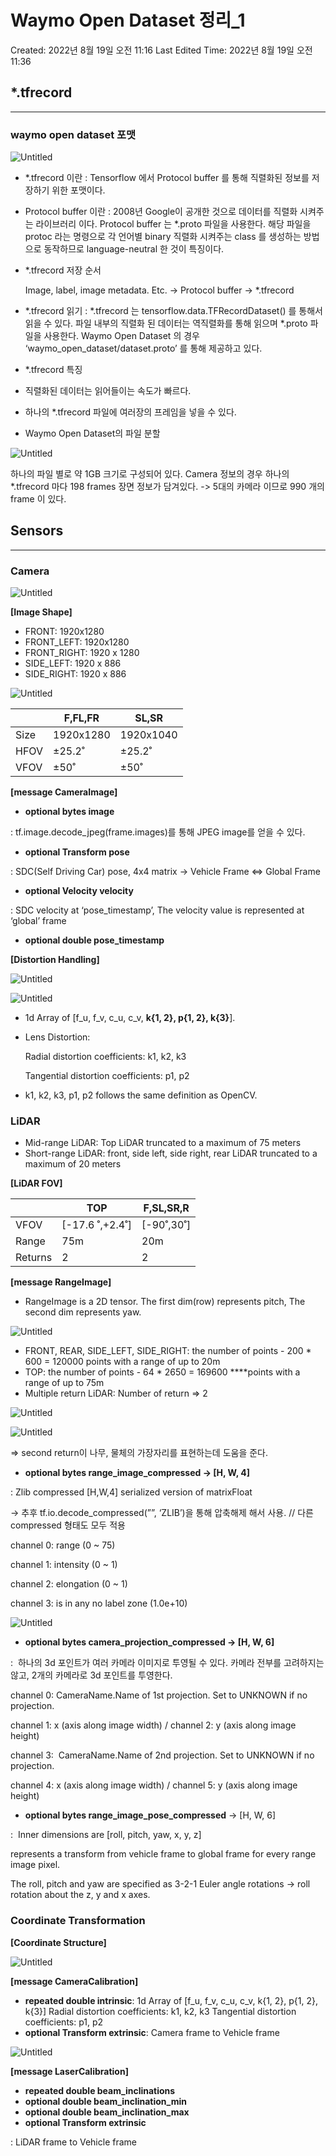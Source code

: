 # Waymo Open Dataset 정리_1

Created: 2022년 8월 19일 오전 11:16
Last Edited Time: 2022년 8월 19일 오전 11:36

## *.tfrecord

---

### waymo open dataset 포맷

![Untitled](Waymo%20Open%20Dataset%20%E1%84%8C%E1%85%A5%E1%86%BC%E1%84%85%E1%85%B5_1%20318d43bb2f784b478d2489985f10020e/Untitled.png)

- *.tfrecord 이란
: Tensorflow 에서 Protocol buffer 를 통해 직렬화된 정보를 저장하기 위한 포맷이다.
- Protocol buffer 이란
: 2008년 Google이 공개한 것으로 데이터를 직렬화 시켜주는 라이브러리 이다. Protocol buffer 는 *.proto 파일을 사용한다.
해당 파일을 protoc 라는 명령으로 각 언어별 binary 직렬화 시켜주는 class 를 생성하는 방법으로 동작하므로
language-neutral 한 것이 특징이다.
- *.tfrecord 저장 순서
    
    Image, label, image metadata. Etc. → Protocol buffer → *.tfrecord
    
- *.tfrecord 읽기
: *.tfrecord 는 tensorflow.data.TFRecordDataset() 를 통해서 읽을 수 있다. 파일 내부의 직렬화 된 데이터는 역직렬화를 통해 읽으며
*.proto 파일을 사용한다. Waymo Open Dataset 의 경우 ‘waymo_open_dataset/dataset.proto’ 를 통해 제공하고 있다.
- *.tfrecord 특징
- 직렬화된 데이터는 읽어들이는 속도가 빠르다.
- 하나의 *.tfrecord 파일에 여러장의 프레임을 넣을 수 있다.
- Waymo Open Dataset의 파일 분할

![Untitled](Waymo%20Open%20Dataset%20%E1%84%8C%E1%85%A5%E1%86%BC%E1%84%85%E1%85%B5_1%20318d43bb2f784b478d2489985f10020e/Untitled%201.png)

하나의 파일 별로 약 1GB 크기로 구성되어 있다.
Camera 정보의 경우 하나의 *.tfrecord 마다 198 frames 장면 정보가 담겨있다.
-> 5대의 카메라 이므로 990 개의 frame 이 있다.

## Sensors

---

### Camera

![Untitled](Waymo%20Open%20Dataset%20%E1%84%8C%E1%85%A5%E1%86%BC%E1%84%85%E1%85%B5_1%20318d43bb2f784b478d2489985f10020e/Untitled%202.png)

**[Image Shape]**

- FRONT: 1920x1280
- FRONT_LEFT: 1920x1280
- FRONT_RIGHT: 1920 x 1280
- SIDE_LEFT: 1920 x 886
- SIDE_RIGHT: 1920 x 886

![Untitled](Waymo%20Open%20Dataset%20%E1%84%8C%E1%85%A5%E1%86%BC%E1%84%85%E1%85%B5_1%20318d43bb2f784b478d2489985f10020e/Untitled%203.png)

|  | F,FL,FR | SL,SR |
| --- | --- | --- |
| Size | 1920x1280 | 1920x1040 |
| HFOV | ±25.2˚ | ±25.2˚ |
| VFOV | ±50˚ | ±50˚ |

**[message CameraImage]**

- **optional bytes image**

: tf.image.decode_jpeg(frame.images)를 통해 JPEG image를 얻을 수 있다.

- **optional Transform pose**

: SDC(Self Driving Car) pose, 4x4 matrix → Vehicle Frame ⇔ Global Frame

- **optional Velocity velocity**

: SDC velocity at ‘pose_timestamp’, The velocity value is represented at ‘global’ frame

- **optional double pose_timestamp**

**[Distortion Handling]**

![Untitled](Waymo%20Open%20Dataset%20%E1%84%8C%E1%85%A5%E1%86%BC%E1%84%85%E1%85%B5_1%20318d43bb2f784b478d2489985f10020e/Untitled%204.png)

![Untitled](Waymo%20Open%20Dataset%20%E1%84%8C%E1%85%A5%E1%86%BC%E1%84%85%E1%85%B5_1%20318d43bb2f784b478d2489985f10020e/Untitled%205.png)

- 1d Array of [f_u, f_v, c_u, c_v, **k{1, 2}, p{1, 2}, k{3}**].
- Lens Distortion:
    
    Radial distortion coefficients: k1, k2, k3
    
    Tangential distortion coefficients: p1, p2
    
- k1, k2, k3, p1, p2 follows the same definition as OpenCV.

### LiDAR

- Mid-range LiDAR:
Top LiDAR
truncated to a maximum of 75 meters
- Short-range LiDAR:
front, side left, side right, rear LiDAR
truncated to a maximum of 20 meters

**[LiDAR FOV]**

|  | TOP | F,SL,SR,R |
| --- | --- | --- |
| VFOV | [-17.6 ˚,+2.4˚] | [-90˚,30˚] |
| Range | 75m | 20m |
| Returns | 2 | 2 |

**[message RangeImage]**

- RangeImage is a 2D tensor. The first dim(row) represents pitch, The second dim represents yaw.

![Untitled](Waymo%20Open%20Dataset%20%E1%84%8C%E1%85%A5%E1%86%BC%E1%84%85%E1%85%B5_1%20318d43bb2f784b478d2489985f10020e/Untitled%206.png)

- FRONT, REAR, SIDE_LEFT, SIDE_RIGHT: the number of points - 200 * 600 = 120000 points with a range of up to 20m
- TOP: the number of points - 64 * 2650 = 169600 ****points with a range of up to 75m
- Multiple return LiDAR: Number of return ⇒ 2

![Untitled](Waymo%20Open%20Dataset%20%E1%84%8C%E1%85%A5%E1%86%BC%E1%84%85%E1%85%B5_1%20318d43bb2f784b478d2489985f10020e/Untitled%207.png)

![Untitled](Waymo%20Open%20Dataset%20%E1%84%8C%E1%85%A5%E1%86%BC%E1%84%85%E1%85%B5_1%20318d43bb2f784b478d2489985f10020e/Untitled%208.png)

⇒  second return이 나무, 물체의 가장자리를 표현하는데 도움을 준다.

- **optional bytes range_image_compressed → [H, W, 4]**

: Zlib compressed [H,W,4] serialized version of matrixFloat

→ 추후 tf.io.decode_compressed(””, ‘ZLIB’)을 통해 압축해제 해서 사용. // 다른 compressed 형태도 모두 적용

channel 0: range (0 ~ 75)

channel 1: intensity (0 ~ 1)

channel 2: elongation (0 ~ 1)

channel 3: is in any no label zone (1.0e+10)

![Untitled](Waymo%20Open%20Dataset%20%E1%84%8C%E1%85%A5%E1%86%BC%E1%84%85%E1%85%B5_1%20318d43bb2f784b478d2489985f10020e/Untitled%209.png)

- **optional bytes camera_projection_compressed → [H, W, 6]**

:  하나의 3d 포인트가 여러 카메라 이미지로 투영될 수 있다. 카메라 전부를 고려하지는 않고, 2개의 카메라로 3d 포인트를 투영한다.

channel 0: CameraName.Name of 1st projection. Set to UNKNOWN if no projection.

channel 1: x (axis along image width) / channel 2: y (axis along image height)

channel 3:  CameraName.Name of 2nd projection. Set to UNKNOWN if no projection.

channel 4: x (axis along image width) / channel 5: y (axis along image height)

- **optional bytes range_image_pose_compressed** → [H, W, 6]

:  Inner dimensions are [roll, pitch, yaw, x, y, z]

represents a transform from vehicle frame to global frame for every range image pixel.

The roll, pitch and yaw are specified as 3-2-1 Euler angle rotations → roll rotation about the z, y and x axes.

### Coordinate Transformation

**[Coordinate Structure]**

![Untitled](Waymo%20Open%20Dataset%20%E1%84%8C%E1%85%A5%E1%86%BC%E1%84%85%E1%85%B5_1%20318d43bb2f784b478d2489985f10020e/Untitled%2010.png)

**[message CameraCalibration]**

- **repeated double intrinsic**: 1d Array of [f_u, f_v, c_u, c_v, k{1, 2}, p{1, 2}, k{3}]
Radial distortion coefficients: k1, k2, k3
Tangential distortion coefficients: p1, p2
- **optional Transform extrinsic**: Camera frame to Vehicle frame

![Untitled](Waymo%20Open%20Dataset%20%E1%84%8C%E1%85%A5%E1%86%BC%E1%84%85%E1%85%B5_1%20318d43bb2f784b478d2489985f10020e/Untitled%2011.png)

**[message LaserCalibration]**

- **repeated double beam_inclinations**
- **optional double beam_inclination_min**
- **optional double beam_inclination_max**
- **optional Transform extrinsic**

: LiDAR frame to Vehicle frame
